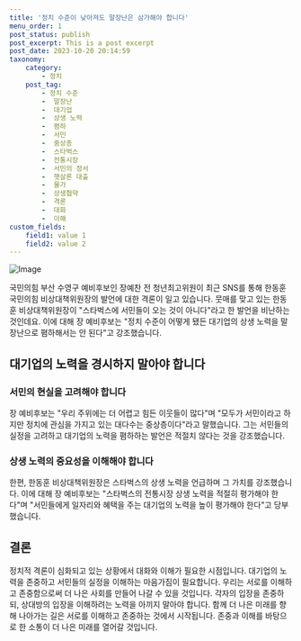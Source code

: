```yaml
---
title: '정치 수준이 낮아져도 말장난은 삼가해야 합니다'
menu_order: 1
post_status: publish
post_excerpt: This is a post excerpt
post_date: 2023-10-20 20:14:59
taxonomy:
    category:
        - 정치
    post_tag:
        - 정치 수준
        -  말장난
        -  대기업
        -  상생 노력
        -  폄하
        -  서민
        -  중상층
        -  스타벅스
        -  전통시장
        -  서민의 정서
        -  햇살론 대출
        -  물가
        -  상생협약
        -  격론
        -  대화
        -  이해
custom_fields:
    field1: value 1
    field2: value 2
---
```


![Image](https://imgnews.pstatic.net/image/022/2024/02/07/20240206516596_20240207060707968.png?type=w647)


국민의힘 부산 수영구 예비후보인 장예찬 전 청년최고위원이 최근 SNS를 통해 한동훈 국민의힘 비상대책위원장의 발언에 대한 격론이 일고 있습니다. 뭇매를 맞고 있는 한동훈 비상대책위원장이 "스타벅스에 서민들이 오는 것이 아니다"라고 한 발언을 비난하는 것인데요. 이에 대해 장 예비후보는 "정치 수준이 어떻게 됐든 대기업의 상생 노력을 말장난으로 폄하해서는 안 된다"고 강조했습니다.

## 대기업의 노력을 경시하지 말아야 합니다

### 서민의 현실을 고려해야 합니다
장 예비후보는 "우리 주위에는 더 어렵고 힘든 이웃들이 많다"며 "모두가 서민이라고 하지만 정치에 관심을 가지고 있는 대다수는 중상층이다"라고 말했습니다. 그는 서민들의 실정을 고려하고 대기업의 노력을 폄하하는 발언은 적절치 않다는 것을 강조했습니다.

### 상생 노력의 중요성을 이해해야 합니다
한편, 한동훈 비상대책위원장은 스타벅스의 상생 노력을 언급하며 그 가치를 강조했습니다. 이에 대해 장 예비후보는 "스타벅스의 전통시장 상생 노력을 적절히 평가해야 한다"며 "서민들에게 일자리와 혜택을 주는 대기업의 노력을 높이 평가해야 한다"고 당부했습니다.

## 결론

정치적 격론이 심화되고 있는 상황에서 대화와 이해가 필요한 시점입니다. 대기업의 노력을 존중하고 서민들의 실정을 이해하는 마음가짐이 필요합니다. 우리는 서로를 이해하고 존중함으로써 더 나은 사회를 만들어 나갈 수 있을 것입니다. 각자의 입장을 존중하되, 상대방의 입장을 이해하려는 노력을 아끼지 말아야 합니다. 함께 더 나은 미래를 향해 나아가는 길은 서로를 이해하고 존중하는 것에서 시작됩니다. 존중과 이해를 바탕으로 한 소통이 더 나은 미래를 열어갈 것입니다.
